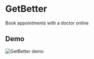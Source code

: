 # GetBetter

Book appointments with a doctor online

## Demo

<img src="assets/demo.gif"  alt="GetBetter demo"/>
